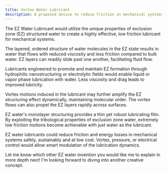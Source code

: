 ```yaml
---
title: Vortex Water Lubricant
description: A proposed device to reduce friction in mechanical systems using vortex-induced exclusion zone (EZ) water layers.
---
```

The EZ Water Lubricant would utilize the unique properties of exclusion zone (EZ) structured water to create a highly effective, low friction lubricant for mechanical systems.

The layered, ordered structure of water molecules in the EZ state results in water that flows with reduced viscosity and less friction compared to bulk water. EZ layers can readily slide past one another, facilitating fluid flow.

Lubricants engineered to promote and maintain EZ formation through hydrophilic nanostructuring or electrolytic fields would enable liquid or vapor phase lubrication with water. Less viscosity and drag leads to improved lubricity.

Vortex motions induced in the lubricant may further amplify the EZ structuring effect dynamically, maintaining molecular order. The vortex flows can also propel the EZ layers rapidly across surfaces.

EZ water's monolayer structuring provides a thin yet robust lubricating film. By exploiting the tribological properties of exclusion zone water, extremely low friction motions become achievable with just water as the lubricant.

EZ water lubricants could reduce friction and energy losses in mechanical systems safely, sustainably and at low cost. Vortex, pressure, or electrical control would allow smart modulation of the lubrication dynamics.

Let me know which other EZ water invention you would like me to explain in more depth next! I'm looking forward to diving into another creative concept.
